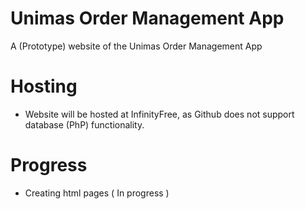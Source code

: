 # Unimas Order Management App
A (Prototype) website of the Unimas Order Management App

# Hosting
- Website will be hosted at InfinityFree, as Github does not support database (PhP) functionality.

# Progress
- Creating html pages ( In progress )
